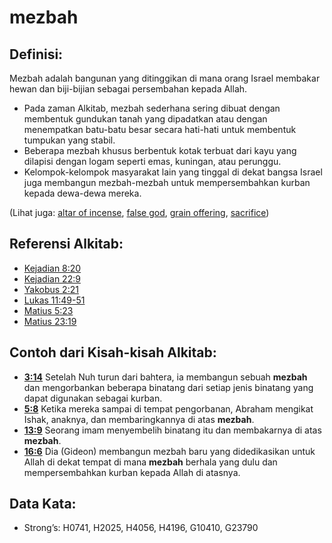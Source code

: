 # mezbah

## Definisi:

Mezbah adalah bangunan yang ditinggikan di mana orang Israel membakar hewan dan biji-bijian sebagai persembahan kepada Allah.

* Pada zaman Alkitab, mezbah sederhana sering dibuat dengan membentuk gundukan tanah yang dipadatkan atau dengan menempatkan batu-batu besar secara hati-hati untuk membentuk tumpukan yang stabil.
* Beberapa mezbah khusus berbentuk kotak terbuat dari kayu yang dilapisi dengan logam seperti emas, kuningan, atau perunggu.
* Kelompok-kelompok masyarakat lain yang tinggal di dekat bangsa Israel juga membangun mezbah-mezbah untuk mempersembahkan kurban kepada dewa-dewa mereka.

(Lihat juga: [altar of incense](../other/altarofincense.md), [false god](../kt/falsegod.md), [grain offering](../other/grainoffering.md), [sacrifice](../other/sacrifice.md))

## Referensi Alkitab:

* [Kejadian 8:20](rc://en/tn/help/gen/08/20)
* [Kejadian 22:9](rc://en/tn/help/gen/22/09)
* [Yakobus 2:21](rc://en/tn/help/jas/02/21)
* [Lukas 11:49-51](rc://en/tn/help/luk/11/49)
* [Matius 5:23](rc://en/tn/help/mat/05/23)
* [Matius 23:19](rc://en/tn/help/mat/23/19)

## Contoh dari Kisah-kisah Alkitab:

* __[3:14](rc://en/tn/help/obs/03/14)__ Setelah Nuh turun dari bahtera, ia membangun sebuah __mezbah__ dan mengorbankan beberapa binatang dari setiap jenis binatang yang dapat digunakan sebagai kurban.
* __[5:8](rc://en/tn/help/obs/05/08)__ Ketika mereka sampai di tempat pengorbanan, Abraham mengikat Ishak, anaknya, dan membaringkannya di atas __mezbah__.
* __[13:9](rc://en/tn/help/obs/13/09)__ Seorang imam menyembelih binatang itu dan membakarnya di atas __mezbah__.
* __[16:6](rc://en/tn/help/obs/16/06)__ Dia (Gideon) membangun mezbah baru yang didedikasikan untuk Allah di dekat tempat di mana __mezbah__ berhala yang dulu dan mempersembahkan kurban kepada Allah di atasnya.

## Data Kata:

* Strong’s: H0741, H2025, H4056, H4196, G10410, G23790
